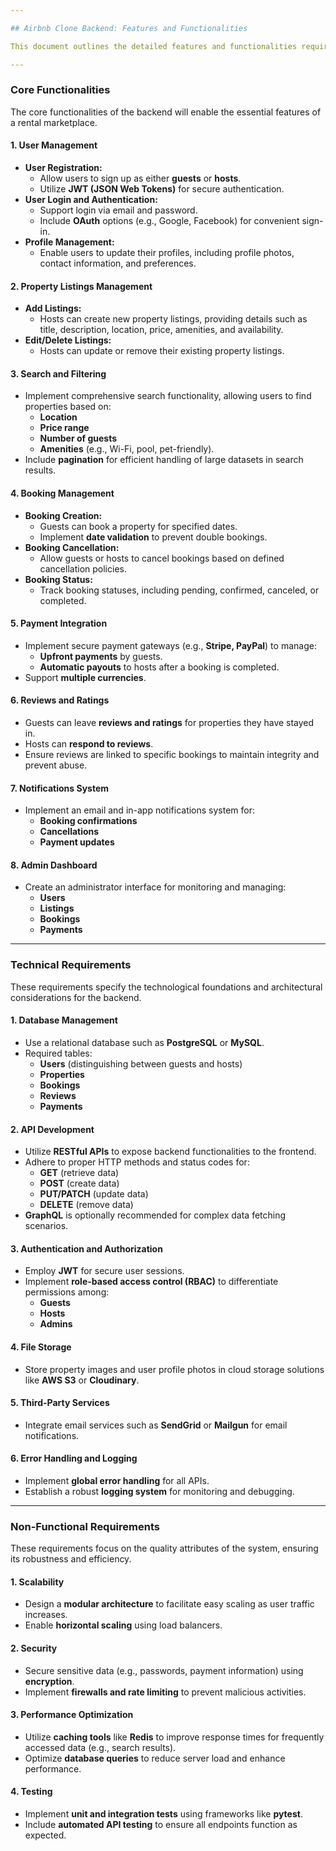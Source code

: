 ```yaml
---

## Airbnb Clone Backend: Features and Functionalities

This document outlines the detailed features and functionalities required for the backend of an Airbnb Clone application, as per the provided project requirements. The backend will handle server-side logic, database management, and API integrations to support a scalable, secure, and robust system.

---
```


### Core Functionalities

The core functionalities of the backend will enable the essential features of a rental marketplace.

#### 1. User Management

* **User Registration:**
    * Allow users to sign up as either **guests** or **hosts**.
    * Utilize **JWT (JSON Web Tokens)** for secure authentication.
* **User Login and Authentication:**
    * Support login via email and password.
    * Include **OAuth** options (e.g., Google, Facebook) for convenient sign-in.
* **Profile Management:**
    * Enable users to update their profiles, including profile photos, contact information, and preferences.

#### 2. Property Listings Management

* **Add Listings:**
    * Hosts can create new property listings, providing details such as title, description, location, price, amenities, and availability.
* **Edit/Delete Listings:**
    * Hosts can update or remove their existing property listings.

#### 3. Search and Filtering

* Implement comprehensive search functionality, allowing users to find properties based on:
    * **Location**
    * **Price range**
    * **Number of guests**
    * **Amenities** (e.g., Wi-Fi, pool, pet-friendly).
* Include **pagination** for efficient handling of large datasets in search results.

#### 4. Booking Management

* **Booking Creation:**
    * Guests can book a property for specified dates.
    * Implement **date validation** to prevent double bookings.
* **Booking Cancellation:**
    * Allow guests or hosts to cancel bookings based on defined cancellation policies.
* **Booking Status:**
    * Track booking statuses, including pending, confirmed, canceled, or completed.

#### 5. Payment Integration

* Implement secure payment gateways (e.g., **Stripe, PayPal**) to manage:
    * **Upfront payments** by guests.
    * **Automatic payouts** to hosts after a booking is completed.
* Support **multiple currencies**.

#### 6. Reviews and Ratings

* Guests can leave **reviews and ratings** for properties they have stayed in.
* Hosts can **respond to reviews**.
* Ensure reviews are linked to specific bookings to maintain integrity and prevent abuse.

#### 7. Notifications System

* Implement an email and in-app notifications system for:
    * **Booking confirmations**
    * **Cancellations**
    * **Payment updates**

#### 8. Admin Dashboard

* Create an administrator interface for monitoring and managing:
    * **Users**
    * **Listings**
    * **Bookings**
    * **Payments**

---

### Technical Requirements

These requirements specify the technological foundations and architectural considerations for the backend.

#### 1. Database Management

* Use a relational database such as **PostgreSQL** or **MySQL**.
* Required tables:
    * **Users** (distinguishing between guests and hosts)
    * **Properties**
    * **Bookings**
    * **Reviews**
    * **Payments**

#### 2. API Development

* Utilize **RESTful APIs** to expose backend functionalities to the frontend.
* Adhere to proper HTTP methods and status codes for:
    * **GET** (retrieve data)
    * **POST** (create data)
    * **PUT/PATCH** (update data)
    * **DELETE** (remove data)
* **GraphQL** is optionally recommended for complex data fetching scenarios.

#### 3. Authentication and Authorization

* Employ **JWT** for secure user sessions.
* Implement **role-based access control (RBAC)** to differentiate permissions among:
    * **Guests**
    * **Hosts**
    * **Admins**

#### 4. File Storage

* Store property images and user profile photos in cloud storage solutions like **AWS S3** or **Cloudinary**.

#### 5. Third-Party Services

* Integrate email services such as **SendGrid** or **Mailgun** for email notifications.

#### 6. Error Handling and Logging

* Implement **global error handling** for all APIs.
* Establish a robust **logging system** for monitoring and debugging.

---

### Non-Functional Requirements

These requirements focus on the quality attributes of the system, ensuring its robustness and efficiency.

#### 1. Scalability

* Design a **modular architecture** to facilitate easy scaling as user traffic increases.
* Enable **horizontal scaling** using load balancers.

#### 2. Security

* Secure sensitive data (e.g., passwords, payment information) using **encryption**.
* Implement **firewalls and rate limiting** to prevent malicious activities.

#### 3. Performance Optimization

* Utilize **caching tools** like **Redis** to improve response times for frequently accessed data (e.g., search results).
* Optimize **database queries** to reduce server load and enhance performance.

#### 4. Testing

* Implement **unit and integration tests** using frameworks like **pytest**.
* Include **automated API testing** to ensure all endpoints function as expected.